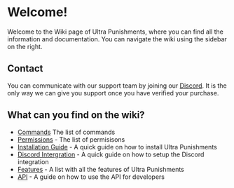 # Welcome!
Welcome to the Wiki page of Ultra Punishments, where you can find all the information and documentation. You can navigate the wiki using the sidebar on the right.
<br>

## Contact
You can communicate with our support team by joining our [Discord](/discord). It is the only way we can give you support once you have verified your purchase.
<br>

## What can you find on the wiki?
 - [Commands](/wiki/overview) The list of commands
 - [Permissions](/wiki/overview) - The list of permisisons
 - [Installation Guide](/wiki/installation) - A quick guide on how to install Ultra Punishments
 - [Discord Intergration](/wiki/discord-integration) - A quick guide on how to setup the Discord integration
 - [Features](/wiki/features) - A list with all the features of Ultra Punishments
 - [API](/wiki/api) - A guide on how to use the API for developers

